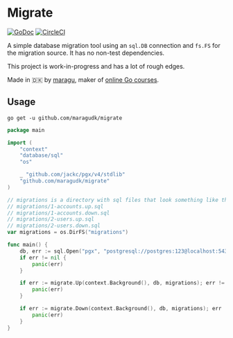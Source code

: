 # Migrate

[![GoDoc](https://godoc.org/github.com/maragudk/migrate?status.svg)](https://godoc.org/github.com/maragudk/migrate)
[![CircleCI](https://circleci.com/gh/maragudk/migrate.svg?style=shield)](https://circleci.com/gh/maragudk/migrate)

A simple database migration tool using an `sql.DB` connection and `fs.FS` for the migration source. It has no non-test dependencies.

This project is work-in-progress and has a lot of rough edges.

Made in 🇩🇰 by [maragu](https://www.maragu.dk), maker of [online Go courses](https://www.golang.dk/).

## Usage

```shell
go get -u github.com/maragudk/migrate
```

```go
package main

import (
	"context"
	"database/sql"
	"os"

	_ "github.com/jackc/pgx/v4/stdlib"
	"github.com/maragudk/migrate"
)

// migrations is a directory with sql files that look something like this:
// migrations/1-accounts.up.sql
// migrations/1-accounts.down.sql
// migrations/2-users.up.sql
// migrations/2-users.down.sql
var migrations = os.DirFS("migrations")

func main() {
	db, err := sql.Open("pgx", "postgresql://postgres:123@localhost:5432/postgres?sslmode=disable")
	if err != nil {
		panic(err)
	}

	if err := migrate.Up(context.Background(), db, migrations); err != nil {
		panic(err)
	}

	if err := migrate.Down(context.Background(), db, migrations); err != nil {
		panic(err)
	}
}
```
